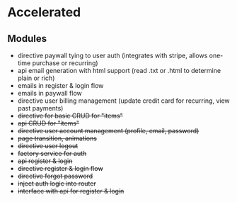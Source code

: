 
# Accelerated

## Modules
- directive paywall tying to user auth (integrates with stripe, allows one-time purchase or recurring)
- api email generation with html support (read .txt or .html to determine plain or rich)
- emails in register & login flow
- emails in paywall flow
- directive user billing management (update credit card for recurring, view past payments)
- ~~directive for basic CRUD for "items"~~
- ~~api CRUD for "items"~~
- ~~directive user account management (profile, email, password)~~
- ~~page transition, animations~~
- ~~directive user logout~~
- ~~factory service for auth~~
- ~~api register & login~~
- ~~directive register & login flow~~
- ~~directive forgot password~~
- ~~inject auth logic into router~~
- ~~interface with api for register & login~~
